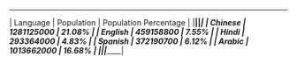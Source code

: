  _______________________________________________ 
| Language | Population | Population Percentage |
|__________|____________|_______________________|
| Chinese  | 1281125000 | 21.08%                |
| English  | 459158800  | 7.55%                 |
| Hindi    | 293364000  | 4.83%                 |
| Spanish  | 372190700  | 6.12%                 |
| Arabic   | 1013662000 | 16.68%                |
|__________|____________|_______________________|
